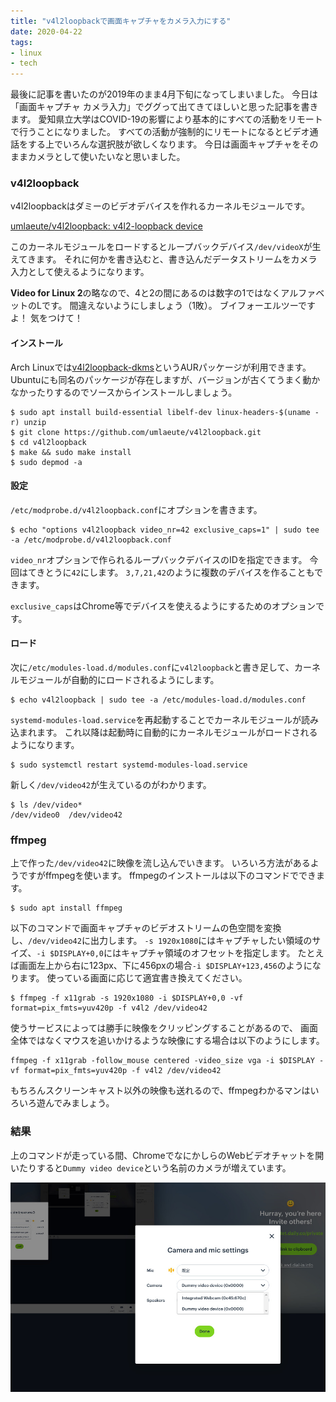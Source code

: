 ```yaml
---
title: "v4l2loopbackで画面キャプチャをカメラ入力にする"
date: 2020-04-22
tags:
- linux
- tech
---
```


最後に記事を書いたのが2019年のまま4月下旬になってしまいました。
今日は「画面キャプチャ カメラ入力」でググって出てきてほしいと思った記事を書きます。
愛知県立大学はCOVID-19の影響により基本的にすべての活動をリモートで行うことになりました。
すべての活動が強制的にリモートになるとビデオ通話をする上でいろんな選択肢が欲しくなります。
今日は画面キャプチャをそのままカメラとして使いたいなと思いました。

### v4l2loopback

v4l2loopbackはダミーのビデオデバイスを作れるカーネルモジュールです。

[umlaeute/v4l2loopback: v4l2-loopback device](https://github.com/umlaeute/v4l2loopback)

このカーネルモジュールをロードするとループバックデバイス`/dev/videoX`が生えてきます。
それに何かを書き込むと、書き込んだデータストリームをカメラ入力として使えるようになります。

**Video for Linux 2**の略なので、4と2の間にあるのは数字の1ではなくアルファベットのLです。
間違えないようにしましょう（1敗）。
ブイフォーエルツーですよ！
気をつけて！

#### インストール

Arch Linuxでは[v4l2loopback-dkms](https://aur.archlinux.org/packages/v4l2loopback-dkms/)というAURパッケージが利用できます。
Ubuntuにも同名のパッケージが存在しますが、バージョンが古くてうまく動かなかったりするのでソースからインストールしましょう。

```console
$ sudo apt install build-essential libelf-dev linux-headers-$(uname -r) unzip
$ git clone https://github.com/umlaeute/v4l2loopback.git
$ cd v4l2loopback
$ make && sudo make install
$ sudo depmod -a
```

#### 設定

`/etc/modprobe.d/v4l2loopback.conf`にオプションを書きます。

```console
$ echo "options v4l2loopback video_nr=42 exclusive_caps=1" | sudo tee -a /etc/modprobe.d/v4l2loopback.conf
```

`video_nr`オプションで作られるループバックデバイスのIDを指定できます。
今回はてきとうに`42`にします。
`3,7,21,42`のように複数のデバイスを作ることもできます。

`exclusive_caps`はChrome等でデバイスを使えるようにするためのオプションです。

#### ロード

次に`/etc/modules-load.d/modules.conf`に`v4l2loopback`と書き足して、カーネルモジュールが自動的にロードされるようにします。

```console
$ echo v4l2loopback | sudo tee -a /etc/modules-load.d/modules.conf
```

`systemd-modules-load.service`を再起動することでカーネルモジュールが読み込まれます。
これ以降は起動時に自動的にカーネルモジュールがロードされるようになります。

```console
$ sudo systemctl restart systemd-modules-load.service
```

新しく`/dev/video42`が生えているのがわかります。

```console
$ ls /dev/video*
/dev/video0  /dev/video42
```

### ffmpeg

上で作った`/dev/video42`に映像を流し込んでいきます。
いろいろ方法があるようですがffmpegを使います。
ffmpegのインストールは以下のコマンドでできます。

```console
$ sudo apt install ffmpeg
```

以下のコマンドで画面キャプチャのビデオストリームの色空間を変換し、`/dev/video42`に出力します。
`-s 1920x1080`にはキャプチャしたい領域のサイズ、`-i $DISPLAY+0,0`にはキャプチャ領域のオフセットを指定します。
たとえば画面左上から右に123px、下に456pxの場合`-i $DISPLAY+123,456`のようになります。
使っている画面に応じて適宜書き換えてください。

```console
$ ffmpeg -f x11grab -s 1920x1080 -i $DISPLAY+0,0 -vf format=pix_fmts=yuv420p -f v4l2 /dev/video42
```

使うサービスによっては勝手に映像をクリッピングすることがあるので、
画面全体ではなくマウスを追いかけるような映像にする場合は以下のようにします。

```console
ffmpeg -f x11grab -follow_mouse centered -video_size vga -i $DISPLAY -vf format=pix_fmts=yuv420p -f v4l2 /dev/video42
```

もちろんスクリーンキャスト以外の映像も送れるので、ffmpegわかるマンはいろいろ遊んでみましょう。

### 結果

上のコマンドが走っている間、ChromeでなにかしらのWebビデオチャットを開いたりすると`Dummy video device`という名前のカメラが増えています。

![](/img/blog/2020/04/v4l2loopback.jpg)
